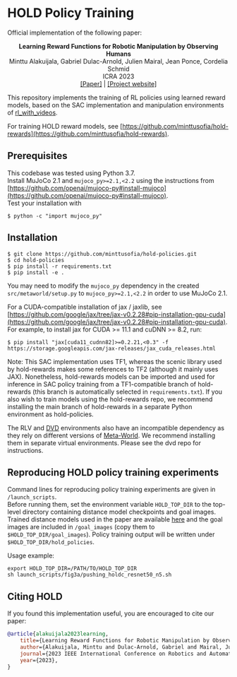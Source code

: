 # HOLD Policy Training

Official implementation of the following paper:  

<p align="center"><b>Learning Reward Functions for Robotic Manipulation by Observing Humans</b><br>
Minttu Alakuijala, Gabriel Dulac-Arnold, Julien Mairal, Jean Ponce, Cordelia Schmid<br>
ICRA 2023<br>
<a href="https://arxiv.org/abs/2211.09019">[Paper]</a> | <a href="https://sites.google.com/view/hold-rewards">[Project website]</a></p>

This repository implements the training of RL policies using learned reward models, based on the SAC implementation and manipulation environments of [rl_with_videos](https://github.com/kschmeckpeper/rl_with_videos).

For training HOLD reward models, see [https://github.com/minttusofia/hold-rewards](https://github.com/minttusofia/hold-rewards).

## Prerequisites

This codebase was tested using Python 3.7.  
Install MuJoCo 2.1 and `mujoco_py>=2.1,<2.2` using the instructions from [https://github.com/openai/mujoco-py#install-mujoco](https://github.com/openai/mujoco-py#install-mujoco).  
Test your installation with
```shell
$ python -c "import mujoco_py"
```


## Installation

```shell
$ git clone https://github.com/minttusofia/hold-policies.git
$ cd hold-policies
$ pip install -r requirements.txt
$ pip install -e .
```
You may need to modify the `mujoco_py` dependency in the created `src/metaworld/setup.py` to `mujoco_py>=2.1,<2.2` in order to use MuJoCo 2.1.

For a CUDA-compatible installation of jax / jaxlib, see [https://github.com/google/jax/tree/jax-v0.2.28#pip-installation-gpu-cuda](https://github.com/google/jax/tree/jax-v0.2.28#pip-installation-gpu-cuda).  
For example, to install jax for CUDA >= 11.1 and cuDNN >= 8.2, run:
```shell
$ pip install "jax[cuda11_cudnn82]>=0.2.21,<0.3" -f https://storage.googleapis.com/jax-releases/jax_cuda_releases.html
```

Note: This SAC implementation uses TF1, whereas the scenic library used by hold-rewards makes some references to TF2 (although it mainly uses JAX). Nonetheless, hold-rewards models can be imported and used for inference in SAC policy training from a TF1-compatible branch of hold-rewards (this branch is automatically selected in `requirements.txt`). If you also wish to train models using the hold-rewards repo, we recommend installing the main branch of hold-rewards in a separate Python environment as hold-policies.


The RLV and [DVD](https://github.com/anniesch/dvd) environments also have an incompatible dependency as they rely on different versions of [Meta-World](https://github.com/Farama-Foundation/Metaworld). We recommend installing them in separate virtual environments. Please see the dvd repo for instructions.


## Reproducing HOLD policy training experiments

Command lines for reproducing policy training experiments are given in `/launch_scripts`.  
Before running them, set the environment variable `HOLD_TOP_DIR` to the top-level directory containing distance model checkpoints and goal images. Trained distance models used in the paper are available [here](https://github.com/minttusofia/hold-rewards/tree/main#trained-models) and the goal images are included in `/goal_images` (copy them to `$HOLD_TOP_DIR/goal_images`). Policy training output will be written under `$HOLD_TOP_DIR/hold_policies`.

Usage example:
```shell
export HOLD_TOP_DIR=/PATH/TO/HOLD_TOP_DIR
sh launch_scripts/fig3a/pushing_holdc_resnet50_n5.sh
```


## Citing HOLD

If you found this implementation useful, you are encouraged to cite our paper:
```bibtex
@article{alakuijala2023learning,  
    title={Learning Reward Functions for Robotic Manipulation by Observing Humans},  
    author={Alakuijala, Minttu and Dulac-Arnold, Gabriel and Mairal, Julien and Ponce, Jean and Schmid, Cordelia},  
    journal={2023 IEEE International Conference on Robotics and Automation (ICRA)},  
    year={2023},  
}
```
